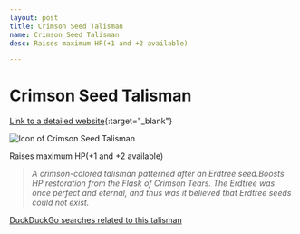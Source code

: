 ```yaml
---
layout: post
title: Crimson Seed Talisman
name: Crimson Seed Talisman
desc: Raises maximum HP(+1 and +2 available)

---
```

# Crimson Seed Talisman
[Link to a detailed website](https://eldenring.wiki.fextralife.com/Crimson+Seed+Talisman){:target="_blank"}

![Icon of Crimson Seed Talisman](https://eldenring.wiki.fextralife.com/file/Elden-Ring/crimson_seed_talisman_talisman_elden_ring_wiki_guide_200px.png)

Raises maximum HP(+1 and +2 available)

>*A crimson-colored talisman patterned after an Erdtree seed.Boosts HP restoration from the Flask of Crimson Tears. The Erdtree was once perfect and eternal, and thus was it believed that Erdtree seeds could not exist.*

[DuckDuckGo searches related to this talisman]({{site.baseurl}}/searches/CrimsonSeedTalisman)


